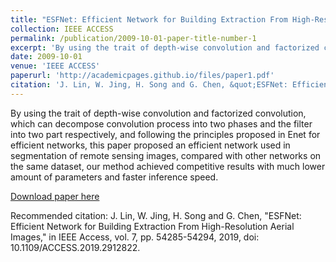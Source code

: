 ```yaml
---
title: "ESFNet: Efficient Network for Building Extraction From High-Resolution Aerial Images"
collection: IEEE ACCESS
permalink: /publication/2009-10-01-paper-title-number-1
excerpt: 'By using the trait of depth-wise convolution and factorized convolution, which can decompose convolution process into two phases and the filter into two part respectively, and following the principles proposed in Enet for efficient networks, this paper proposed an efficient network used in segmentation of remote sensing images, compared with other networks on the same dataset, our method achieved competitive results with much lower amount of parameters and faster inference speed.'
date: 2009-10-01
venue: 'IEEE ACCESS'
paperurl: 'http://academicpages.github.io/files/paper1.pdf'
citation: 'J. Lin, W. Jing, H. Song and G. Chen, &quot;ESFNet: Efficient Network for Building Extraction From High-Resolution Aerial Images, &quot; <i>in IEEE Access</i>. vol. 7, pp. 54285-54294, 2019, doi: 10.1109/ACCESS.2019.2912822.'
---
```

By using the trait of depth-wise convolution and factorized convolution, which can decompose convolution process into two phases and the filter into two part respectively, and following the principles proposed in Enet for efficient networks, this paper proposed an efficient network used in segmentation of remote sensing images, compared with other networks on the same dataset, our method achieved competitive results with much lower amount of parameters and faster inference speed.

[Download paper here](http://academicpages.github.io/files/paper1.pdf)

Recommended citation: J. Lin, W. Jing, H. Song and G. Chen, "ESFNet: Efficient Network for Building Extraction From High-Resolution Aerial Images," in IEEE Access, vol. 7, pp. 54285-54294, 2019, doi: 10.1109/ACCESS.2019.2912822.

